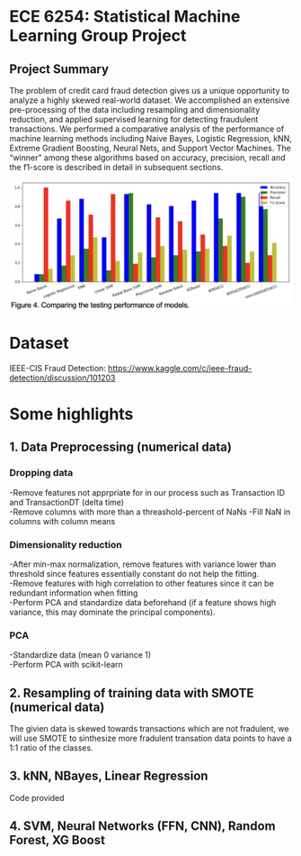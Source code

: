 # ECE 6254: Statistical Machine Learning Group Project

## Project Summary
The problem of credit card fraud detection gives us a unique opportunity to analyze a highly skewed real-world dataset. We accomplished an extensive pre-processing of the data including resampling and dimensionality reduction, and applied supervised learning for detecting fraudulent transactions. We performed a comparative analysis of the performance of machine learning methods including Naive Bayes, Logistic Regression, kNN, Extreme Gradient Boosting, Neural Nets, and Support Vector Machines. The “winner” among these algorithms based on accuracy, precision, recall and the f1-score is described in detail in subsequent sections.

<p float="left">
  <img src="fig4.png" width="800" />
</p>

# Dataset
IEEE-CIS Fraud Detection: https://www.kaggle.com/c/ieee-fraud-detection/discussion/101203

# Some highlights
## 1. Data Preprocessing (numerical data)
### Dropping data
-Remove features not apprpriate for in our process such as Transaction ID and TransactionDT (delta time)<br>
-Remove columns with more than a threashold-percent of NaNs 
-Fill NaN in columns with column means<br>

### Dimensionality reduction 
-After min-max normalization, remove features with variance lower than threshold since features essentially constant do not help the fitting.<br>
-Remove features with high correlation to other features since it can be redundant information when fitting<br>
-Perform PCA and standardize data beforehand (if a feature shows high variance, this may dominate the principal components).<br>

### PCA 
-Standardize data (mean 0 variance 1)<br>
-Perform PCA with scikit-learn<br>

## 2. Resampling of training data with SMOTE (numerical data)
The givien data is skewed towards transactions which are not fradulent, we will use SMOTE to sinthesize more fradulent transation data points to have a 1:1 ratio of the classes. <br>

## 3. kNN, NBayes, Linear Regression
Code provided

## 4. SVM, Neural Networks (FFN, CNN), Random Forest, XG Boost







